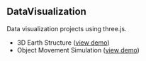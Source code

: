 ## DataVisualization
Data visualization projects using three.js. 
* 3D Earth Structure ([view demo](https://yiic.github.io/DataVisualization/earthStructure/earthStructure.html))
* Object Movement Simulation ([view demo](https://yiic.github.io/DataVisualization/objectMovement/userControlMovement.html)) 
